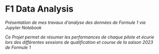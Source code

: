 # F1 Data Analysis

*Présentation de mes travaux d'analyse des données de Formule 1 via Jupyter Notebook*

*Ce Projet permet de résumer les performances de chaque pilote et écurie lors des différentes sessions de qualification et course de la saison 2023 de Formule 1* 


